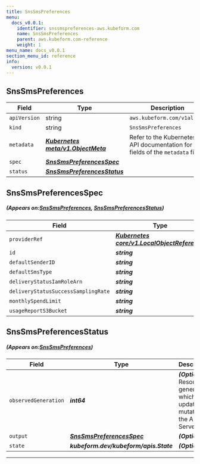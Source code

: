 ```yaml
---
title: SnsSmsPreferences
menu:
  docs_v0.0.1:
    identifier: snssmspreferences-aws.kubeform.com
    name: SnsSmsPreferences
    parent: aws.kubeform.com-reference
    weight: 1
menu_name: docs_v0.0.1
section_menu_id: reference
info:
  version: v0.0.1
---
```


## SnsSmsPreferences
| Field | Type | Description |
| ------ | ----- | ----------- |
| `apiVersion` | string | `aws.kubeform.com/v1alpha1` |
|    `kind` | string | `SnsSmsPreferences` |
| `metadata` | ***[Kubernetes meta/v1.ObjectMeta](https://kubernetes.io/docs/reference/generated/kubernetes-api/v1.13/#objectmeta-v1-meta)***|Refer to the Kubernetes API documentation for the fields of the `metadata` field.|
| `spec` | ***[SnsSmsPreferencesSpec](#SnsSmsPreferencesSpec)***||
| `status` | ***[SnsSmsPreferencesStatus](#SnsSmsPreferencesStatus)***||
## SnsSmsPreferencesSpec
##### (Appears on:[SnsSmsPreferences](#SnsSmsPreferences), [SnsSmsPreferencesStatus](#SnsSmsPreferencesStatus))
| Field | Type | Description |
| ------ | ----- | ----------- |
| `providerRef` | ***[Kubernetes core/v1.LocalObjectReference](https://kubernetes.io/docs/reference/generated/kubernetes-api/v1.13/#localobjectreference-v1-core)***||
| `id` | ***string***||
| `defaultSenderID` | ***string***| ***(Optional)*** |
| `defaultSmsType` | ***string***| ***(Optional)*** |
| `deliveryStatusIamRoleArn` | ***string***| ***(Optional)*** |
| `deliveryStatusSuccessSamplingRate` | ***string***| ***(Optional)*** |
| `monthlySpendLimit` | ***string***| ***(Optional)*** |
| `usageReportS3Bucket` | ***string***| ***(Optional)*** |
## SnsSmsPreferencesStatus
##### (Appears on:[SnsSmsPreferences](#SnsSmsPreferences))
| Field | Type | Description |
| ------ | ----- | ----------- |
| `observedGeneration` | ***int64***| ***(Optional)*** Resource generation, which is updated on mutation by the API Server.|
| `output` | ***[SnsSmsPreferencesSpec](#SnsSmsPreferencesSpec)***| ***(Optional)*** |
| `state` | ***kubeform.dev/kubeform/apis.State***| ***(Optional)*** |
---
